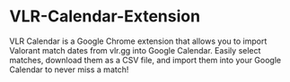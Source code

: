 # VLR-Calendar-Extension
VLR Calendar is a Google Chrome extension that allows you to import Valorant match dates from vlr.gg into Google Calendar. Easily select matches, download them as a CSV file, and import them into your Google Calendar to never miss a match!

